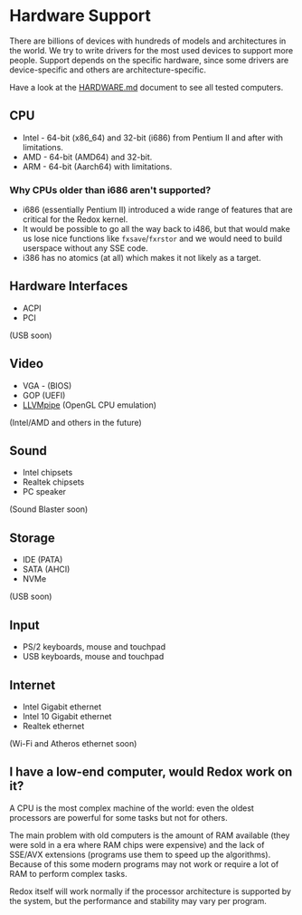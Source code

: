 # Hardware Support

There are billions of devices with hundreds of models and architectures in the world. We try to write drivers for the most used devices to support more people. Support depends on the specific hardware, since some drivers are device-specific and others are architecture-specific.

Have a look at the [HARDWARE.md](https://gitlab.redox-os.org/redox-os/redox/-/blob/master/HARDWARE.md) document to see all tested computers.

## CPU

- Intel - 64-bit (x86_64) and 32-bit (i686) from Pentium II and after with limitations.
- AMD - 64-bit (AMD64) and 32-bit.
- ARM - 64-bit (Aarch64) with limitations.

### Why CPUs older than i686 aren't supported?

- i686 (essentially Pentium II) introduced a wide range of features that are critical for the Redox kernel.
- It would be possible to go all the way back to i486, but that would make us lose nice functions like `fxsave`/`fxrstor` and we would need to build userspace without any SSE code.
- i386 has no atomics (at all) which makes it not likely as a target.

## Hardware Interfaces

- ACPI
- PCI

(USB soon)

## Video

- VGA - (BIOS)
- GOP (UEFI)
- [LLVMpipe](https://docs.mesa3d.org/drivers/llvmpipe.html) (OpenGL CPU emulation)

(Intel/AMD and others in the future)

## Sound

- Intel chipsets
- Realtek chipsets
- PC speaker

(Sound Blaster soon)

## Storage

- IDE (PATA)
- SATA (AHCI)
- NVMe

(USB soon)

## Input

- PS/2 keyboards, mouse and touchpad
- USB keyboards, mouse and touchpad

## Internet

- Intel Gigabit ethernet
- Intel 10 Gigabit ethernet
- Realtek ethernet

(Wi-Fi and Atheros ethernet soon)

## I have a low-end computer, would Redox work on it?

A CPU is the most complex machine of the world: even the oldest processors are powerful for some tasks but not for others.

The main problem with old computers is the amount of RAM available (they were sold in a era where RAM chips were expensive) and the lack of SSE/AVX extensions (programs use them to speed up the algorithms). Because of this some modern programs may not work or require a lot of RAM to perform complex tasks.

Redox itself will work normally if the processor architecture is supported by the system, but the performance and stability may vary per program.
